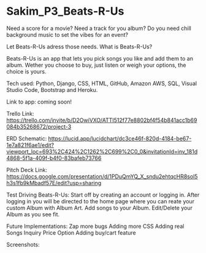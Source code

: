 # Sakim_P3_Beats-R-Us
Need a score for a movie?
Need a track for you album?
Do you need chill background music to set the vibes for an event?

Let Beats-R-Us adress those needs. What is Beats-R-Us?

Beats-R-Us is an app that lets you pick songs you like and add them to an album. Wether you choose to buy, just listen or weigh your options, the choice is yours.

Tech used:
Python, Django, CSS, HTML, GitHub, Amazon AWS, SQL, Visual Studio Code, Bootstrap and Heroku.

Link to app: coming soon!

Trello Link:
https://trello.com/invite/b/D2OwiVXO/ATTI512f77e8802bf4f54b841acc1b69084b35268672/project-3

ERD Schematic:
https://lucid.app/lucidchart/dc3ce46f-820d-4184-be67-1e7a821f6ae1/edit?viewport_loc=693%2C424%2C1262%2C699%2C0_0&invitationId=inv_181d4868-5f1a-409f-b4f0-83bafeb73766

Pitch Deck Link:
https://docs.google.com/presentation/d/1PDuQmYQ_X_sndu2ehtqcHR8sol5h3s1fb9kMbadf57E/edit?usp=sharing


Test Driving Beats-R-Us:
Start off by creating an account or logging in. After logging in you will be directed to the home page where you can reate your custom Album with Album Art. Add songs to your Album. Edit/Delete your Album as you see fit. 

Future Implementations:
Zap more bugs
Adding more CSS
Adding real Songs
Inquiry Price Option
Adding buy/cart feature

Screenshots:

